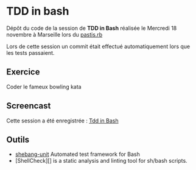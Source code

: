 # TDD in bash

Dépôt du code de la session de **TDD in Bash** réalisée le Mercredi 18 novembre à Marseille lors du [pastis.rb][]

[pastis.rb]: http://pastisrb.org/2015/10/28/pastis-rb-edition-35.html

Lors de cette session un commit était effectué automatiquement lors que les tests passaient.

## Exercice
Coder le fameux bowling kata

## Screencast
Cette session a été enregistrée : [Tdd in Bash][]

[TDD in bash]: https://asciinema.org/a/30256

## Outils

* [shebang-unit][] Automated test framework for Bash
* [ShellCheck][] is a static analysis and linting tool for sh/bash scripts.

[shebang-unit]: https://github.com/arpinum-oss/shebang-unit
